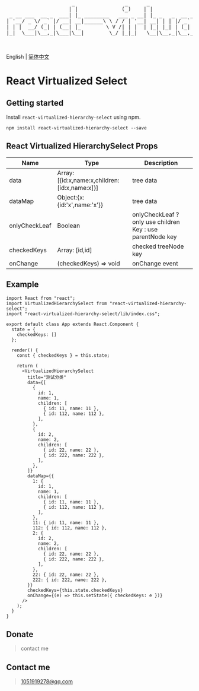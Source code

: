 <pre>     
                     _                _      _               _ _             _        _     _                         _                           _           _   
                    | |              (_)    | |             | (_)           | |      | |   (_)                       | |                         | |         | |  
 _ __ ___  __ _  ___| |_ ________   ___ _ __| |_ _   _  __ _| |_ _______  __| |______| |__  _  ___ _ __ __ _ _ __ ___| |__  _   _ ______ ___  ___| | ___  ___| |_ 
| '__/ _ \/ _` |/ __| __|______\ \ / / | '__| __| | | |/ _` | | |_  / _ \/ _` |______| '_ \| |/ _ \ '__/ _` | '__/ __| '_ \| | | |______/ __|/ _ \ |/ _ \/ __| __|
| | |  __/ (_| | (__| |_        \ V /| | |  | |_| |_| | (_| | | |/ /  __/ (_| |      | | | | |  __/ | | (_| | | | (__| | | | |_| |      \__ \  __/ |  __/ (__| |_ 
|_|  \___|\__,_|\___|\__|        \_/ |_|_|   \__|\__,_|\__,_|_|_/___\___|\__,_|      |_| |_|_|\___|_|  \__,_|_|  \___|_| |_|\__, |      |___/\___|_|\___|\___|\__|
                                                                                                                             __/ |                                
                                                                                                                            |___/                                
</pre>

English | [简体中文](./README-zh_CN.md)

# React Virtualized Select

## Getting started

Install `react-virtualized-hierarchy-select` using npm.

```shell
npm install react-virtualized-hierarchy-select --save
```

## React Virtualized HierarchySelect Props

| Name          | Type                                         | Description                                                |
| ------------- | -------------------------------------------- | ---------------------------------------------------------- |
| data          | Array:[{id:x,name:x,children:[id:x,name:x]}] | tree data                                                  |
| dataMap       | Object:{x:{id:'x',name:'x'}}                 | tree data                                                  |
| onlyCheckLeaf | Boolean                                      | onlyCheckLeaf ? only use children Key : use parentNode key |
| checkedKeys   | Array: [id,id]                               | checked treeNode key                                       |
| onChange      | (checkedKeys) => void                        | onChange event                                             |

## Example

```
import React from "react";
import VirtualizedHierarchySelect from "react-virtualized-hierarchy-select";
import "react-virtualized-hierarchy-select/lib/index.css";

export default class App extends React.Component {
  state = {
    checkedKeys: []
  };

  render() {
    const { checkedKeys } = this.state;

    return (
      <VirtualizedHierarchySelect
        title="测试分类"
        data={[
          {
            id: 1,
            name: 1,
            children: [
              { id: 11, name: 11 },
              { id: 112, name: 112 },
            ],
          },
          {
            id: 2,
            name: 2,
            children: [
              { id: 22, name: 22 },
              { id: 222, name: 222 },
            ],
          },
        ]}
        dataMap={{
          1: {
            id: 1,
            name: 1,
            children: [
              { id: 11, name: 11 },
              { id: 112, name: 112 },
            ],
          },
          11: { id: 11, name: 11 },
          112: { id: 112, name: 112 },
          2: {
            id: 2,
            name: 2,
            children: [
              { id: 22, name: 22 },
              { id: 222, name: 222 },
            ],
          },
          22: { id: 22, name: 22 },
          222: { id: 222, name: 222 },
        }}
        checkedKeys={this.state.checkedKeys}
        onChange={(e) => this.setState({ checkedKeys: e })}
      />
    );
  }
}

```

## Donate

> contact me

## Contact me

> 1051919278@qq.com
